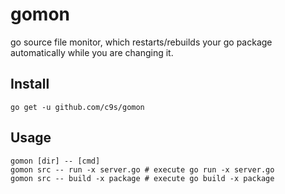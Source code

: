 gomon
=====

go source file monitor, which restarts/rebuilds your go package automatically
while you are changing it.

Install
-------

    go get -u github.com/c9s/gomon

Usage
-----

    gomon [dir] -- [cmd]
    gomon src -- run -x server.go # execute go run -x server.go
    gomon src -- build -x package # execute go build -x package

